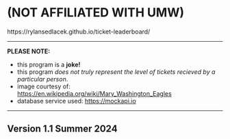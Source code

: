 <h1>(NOT AFFILIATED WITH UMW)</h1> https://rylansedlacek.github.io/ticket-leaderboard/

-----------------------------------------------
<b>PLEASE NOTE:</b>
- this program is a <b>joke!</b>
- this program <i>does not truly represent the level of tickets recieved by a particular person</i>.
- image courtesy of: https://en.wikipedia.org/wiki/Mary_Washington_Eagles
- database service used: https://mockapi.io

-------------------------------------------------
<h2>Version 1.1 Summer 2024</h2>
